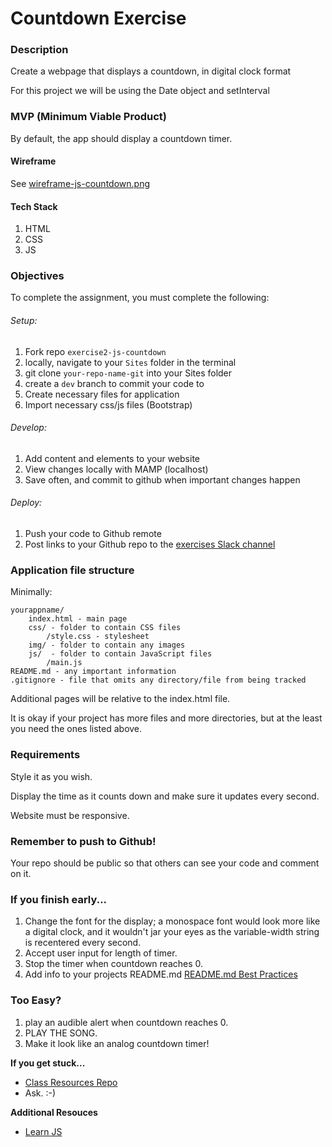 # Countdown Exercise

### Description

Create a webpage that displays a countdown, in digital clock format

For this project we will be using the Date object and setInterval

### MVP (Minimum Viable Product)

By default, the app should display a countdown timer.

#### Wireframe

See [wireframe-js-countdown.png](https://github.com/bootcamp-s19/exercise2-js-countdown/blob/master/docs/wireframe-js-countdown.png)

#### Tech Stack

1. HTML
2. CSS
3. JS

### Objectives

To complete the assignment, you must complete the following:
###### Setup:
1. Fork repo `exercise2-js-countdown`
2. locally, navigate to your `Sites` folder in the terminal
2. git clone `your-repo-name-git` into your Sites folder
3. create a `dev` branch to commit your code to
4. Create necessary files for application
5. Import necessary css/js files (Bootstrap)
###### Develop:
1. Add content and elements to your website
2. View changes locally with MAMP (localhost)
3. Save often, and commit to github when important changes happen
###### Deploy:
1. Push your code to Github remote
2. Post links to your Github repo to the [exercises Slack channel](https://bootcamp-s19.slack.com/messages/CGD9QUH6E/)

### Application file structure

Minimally:

```
yourappname/
    index.html - main page
    css/ - folder to contain CSS files
        /style.css - stylesheet
    img/ - folder to contain any images
    js/  - folder to contain JavaScript files
        /main.js
README.md - any important information
.gitignore - file that omits any directory/file from being tracked
```

Additional pages will be relative to the index.html file.

It is okay if your project has more files and more directories, but at the least you need the ones listed above.

### Requirements

Style it as you wish.

Display the time as it counts down and make sure it updates every second.

Website must be responsive.

### Remember to push to Github!

Your repo should be public so that others can see your code and comment on it.

### If you finish early...
1. Change the font for the display; a monospace font would look more like a digital clock, and it wouldn't jar your eyes as the variable-width string is recentered every second.
2. Accept user input for length of timer.
3. Stop the timer when countdown reaches 0.
4. Add info to your projects README.md [README.md Best Practices](https://gist.github.com/PurpleBooth/109311bb0361f32d87a2)

### Too Easy?
1. play an audible alert when countdown reaches 0.
2. PLAY THE SONG.
3. Make it look like an analog countdown timer!

**If you get stuck...**
- [Class Resources Repo](https://github.com/bootcamp-s19/Resources#resources)
- Ask. :-)

**Additional Resouces**
- [Learn JS](https://www.w3schools.com/js/)
